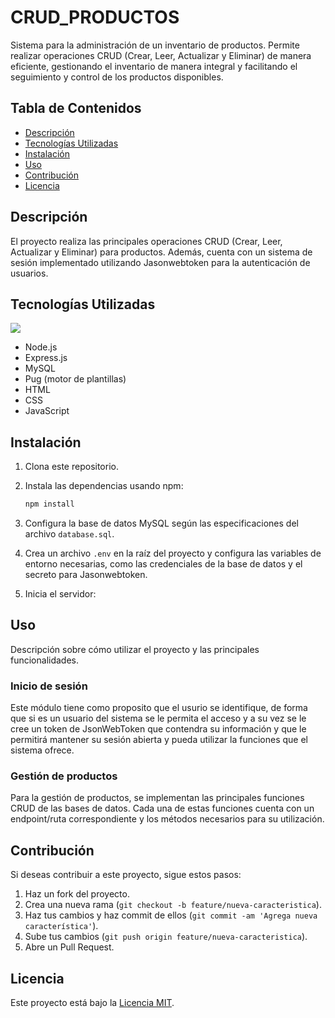# CRUD_PRODUCTOS
Sistema para la administración de un inventario de productos. Permite realizar operaciones CRUD (Crear, Leer, Actualizar y Eliminar) de manera eficiente, gestionando el inventario de manera integral y facilitando el seguimiento y control de los productos disponibles.
## Tabla de Contenidos

- [Descripción](#descripción)
- [Tecnologías Utilizadas](#tecnologías-utilizadas)
- [Instalación](#instalación)
- [Uso](#uso)
- [Contribución](#contribución)
- [Licencia](#licencia)

## Descripción

El proyecto realiza las principales operaciones CRUD (Crear, Leer, Actualizar y Eliminar) para productos. Además, cuenta con un sistema de sesión implementado utilizando Jasonwebtoken para la autenticación de usuarios.

## Tecnologías Utilizadas
[![](https://skillicons.dev/icons?i=nodejs,express,mysql,pug,html,css,js)](https://skillicons.dev)
- Node.js
- Express.js
- MySQL
- Pug (motor de plantillas)
- HTML
- CSS
- JavaScript

## Instalación

1. Clona este repositorio.
2. Instala las dependencias usando npm:

   ```bash
   npm install

3. Configura la base de datos MySQL según las especificaciones del archivo `database.sql`.
4. Crea un archivo `.env` en la raíz del proyecto y configura las variables de entorno necesarias, como las credenciales de la base de datos y el secreto para Jasonwebtoken.
5. Inicia el servidor:


## Uso

Descripción sobre cómo utilizar el proyecto y las principales funcionalidades.
### Inicio de sesión
Este módulo tiene como proposito que el usurio se identifique, de forma que si es un usuario del sistema se le permita el acceso y a su vez se le cree un token de JsonWebToken que contendra su información y que le permitirá mantener su sesión abierta y pueda utilizar la funciones que el sistema ofrece.
### Gestión de productos
Para la gestión de productos, se implementan las principales funciones CRUD de las bases de datos. Cada una de estas funciones cuenta con un endpoint/ruta correspondiente y los métodos necesarios para su utilización.

## Contribución

Si deseas contribuir a este proyecto, sigue estos pasos:

1. Haz un fork del proyecto.
2. Crea una nueva rama (`git checkout -b feature/nueva-caracteristica`).
3. Haz tus cambios y haz commit de ellos (`git commit -am 'Agrega nueva característica'`).
4. Sube tus cambios (`git push origin feature/nueva-caracteristica`).
5. Abre un Pull Request.

## Licencia

Este proyecto está bajo la [Licencia MIT](LICENSE).
